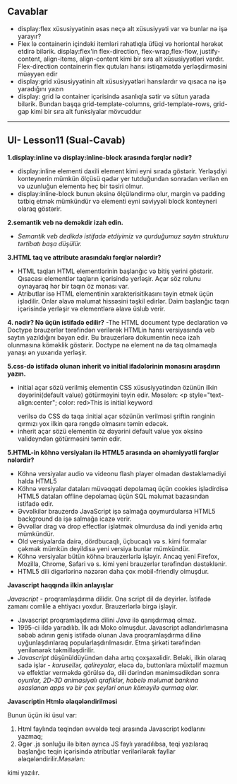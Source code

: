 ## Cavablar
- display:flex xüsusiyyətinin əsas neçə alt xüsusiyyəti var və bunlar nə işə yarayır?
-  Flex lə containerin içindəki itemləri rahatlıqla üfüqi və horiontal hərəkət etdirə bilərik. display:flex'in flex-direction, flex-wrap,flex-flow, justify-content, align-items, align-content kimi bir sıra alt xüsusiyyətləri vardır. Flex-direction containerin flex qutuları hansı istiqamətdə yerləşdirməsini müəyyən edir 
- display:grid xüsusiyyətinin alt xüsusiyyətləri hansılardır və qısaca nə işə yaradığını yazın
-  display: grid lə container içərisində asanlıqla sətir və sütun yarada bilərik. Bundan başqa grid-template-columns, grid-template-rows, grid-gap kimi bir sıra alt funksiyalar mövcuddur 

-----------------------------------------------------------------------------------------------------------------------------------------------------------------------------------


## UI- Lesson11 (Sual-Cavab)
**1.display:inline və display:inline-block arasında fərqlər nədir?**
- display:inline elementi daxili element kimi eyni sırada göstərir. Yerləşdiyi konteynerin mümkün ölçüsü qədər yer tutduğundan sonradan verilən en və uzunluğun elementə heç bir təsiri olmur.
- display:inline-block bunun əksinə ölçüləndirmə olur, margin və padding tətbiq etmək mümkündür və elementi eyni səviyyəli block konteyneri olaraq göstərir.

**2.semantik veb nə deməkdir izah edin.**
- *Semantik veb dedikdə istifadə etdiyimiz və qurduğumuz saytın strukturu tərtibatı başa düşülür.*


**3.HTML taq ve attribute arasındakı fərqlər nələrdir?**
- HTML taqları HTML elementlərinin başlanğıc və bitiş yerini göstərir. Qısacası elementlər taqların içərisində yerləşir. Açar söz rolunu oynayaraq hər bir taqın öz mənası var.
- Atributlar isə HTML elementinin xarakterisitikasını təyin etmək üçün işlədilir. Onlar əlavə məlumat hissəsini təşkil edirlər. Daim başlanğıc taqın içərisində yerləşir və elementlərə əlavə üslub verir.

**4.<!DOCTYPE html> nədir? Nə üçün istifadə edilir?**
-The HTML document type declaration və Doctype brauzerlər tərəfindən verilərək HTMLin hansı versiyasında veb saytın yazıldığını bəyan edir. Bu brauzerlərə  dokumentin necə izah olunmasına köməklik göstərir. Doctype nə element nə də taq olmamaqla yanaşı ən yuxarıda yerləşir.

**5.css-də istifadə olunan inherit və initial ifadələrinin mənasını araşdırın yazın.**
- initial açar sözü verilmiş elementin CSS xüsusiyyətindən özünün ilkin dəyərini(default value) götürməyini təyin edir. Məsələn: <p style="text-align:center"; color: red>This is initial keyword</p> verilsə də CSS də taqa :initial açar sözünün verilməsi şriftin rənginin qırmızı yox ilkin qara rəngdə olmasını təmin edəcək.
- inherit açar sözü elementin öz dəyərini default value yox əksinə valideyndən götürməsini təmin edir.

**5.HTML-in köhnə versiyaları ilə HTML5 arasında ən əhəmiyyətli fərqlər nələrdir?**
- Köhnə versiyalar audio və videonu flash player olmadan dəstəkləmədiyi halda HTML5 <audio> and <video> taqları vasitəsiylə audio və videonu dəstəkləyir.
- Köhnə versiyalar dataları müvəqqəti depolamaq üçün cookies işlədirdisə HTML5 dataları offline depolamaq üçün SQL məlumat bazasından istifadə edir.
- Əvvəlkilər brauzerdə JavaScript işə salmağa qoymurdularsa HTML5 background da işə salmağa icazə verir.
- Əvvəllər drag və drop effectlər işlətmək olmurdusa da indi yenidə artıq mümkündür.
-  Old versiyalarda dairə, dördbucaqlı, üçbucaqlı və s. kimi formalar çəkmək mümkün deyildisə yeni versiya bunlar mümkündür.
-  Köhnə versiyalar bütün köhnə brauzerlərlə işləyir. Ancaq yeni Firefox, Mozilla, Chrome, Safari və s. kimi yeni brauzerlər tərəfindən dəstəklənir.
- HTML5 dili digərlərinə nəzərən daha çox mobil-friendly olmuşdur.



**Javascript haqqında ilkin anlayışlar**

*Javascript* - proqramlaşdırma dilidir. Ona script dil də deyirlər.
İstifadə zamanı comlile a ehtiyacı yoxdur. Brauzerlərlə birgə işləyir.
- Javascript proqramlaşdırma dilini *Java* ilə qarışdırmaq olmaz.
- 1995-ci ildə yaradılıb. İlk adı Moko olmuşdur. Javascript adlandırlımasına səbəb adının geniş  istifadə olunan Java proqramlaşdırma dilinə uyğunlaşdırılaraq popularlaşdırılmasıdır. Etma şirkəti tərəfindən yenilənərək təkmilləşdirilir. 
- *Javascript* düşünüldüyündən daha artıq çoxşaxəlidir. Beləki, ilkin olaraq sadə işlər - _karusellər, qalireyalar,_ eləcə də, buttonlara müxtəlif məzmun və effektlər verməkdə görülsə də, dili dərindən mənimsədikdən sonra *oyunlar, 2D-3D animasiyalı qrafiklər, habelə məlumat bankına əsaslanan apps və bir çox şeyləri onun köməyilə qurmaq olar.* 


**Javascriptin Htmlə əlaqələndirilməsi**

Bunun üçün iki üsul var:

1. Html faylında </body> teqindən əvvəldə <script></script> teqi arasında Javascript kodlarını yazmaq;
2. Əgər .js sonluğu ilə bitən ayrıca JS faylı yaradılıbsa, <script></script> teqi yazılaraq başlanğıc teqin içərisində atributlar verilərilərək fayllar ələqələndirilir.*Məsələn:*
 
 <script type="text/Javascript" language="Javascript" scr="app.js"></script> kimi yazılır.




